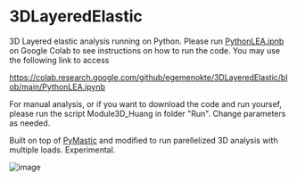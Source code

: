 # 3DLayeredElastic
3D Layered elastic analysis running on Python. Please run [PythonLEA.ipnb](https://colab.research.google.com/github/egemenokte/3DLayeredElastic/blob/main/PythonLEA.ipynb) on Google Colab to see instructions on how to run the code. You may use the following link to access

https://colab.research.google.com/github/egemenokte/3DLayeredElastic/blob/main/PythonLEA.ipynb

For manual analysis, or if you want to download the code and run yoursef, please run the script Module3D_Huang in folder "Run". Change parameters as needed. 

Built on top of [PyMastic](https://github.com/Mostafa-Nakhaei/PyMastic) and modified to run parellelized 3D analysis with multiple loads. Experimental. 


![image](https://github.com/egemenokte/3DLayeredElastic/assets/45702242/b1c1cf7d-e1e9-4616-a408-90c25813c03e)
